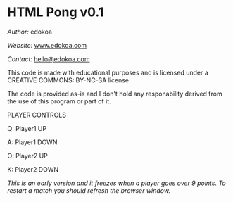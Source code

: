 HTML Pong v0.1
==============

*Author:* edokoa

*Website:* www.edokoa.com

*Contact:* hello@edokoa.com


This code is made with educational purposes and is licensed under a CREATIVE COMMONS: BY-NC-SA license.

The code is provided as-is and I don't hold any responability derived from the use of this program or part of it.

PLAYER CONTROLS

Q: Player1 UP

A: Player1 DOWN

O: Player2 UP

K: Player2 DOWN


*This is an early version and it freezes when a player goes over 9 points. To restart a match you should refresh the browser window.*
